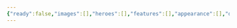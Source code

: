 ```yaml
---
{"ready":false,"images":[],"heroes":[],"features":[],"appearance":[],"dg-publish":true,"permalink":"/tabliczy/mifologicheskie-syuzhety/amur-i-psiheya/","dgPassFrontmatter":true}
---
```



